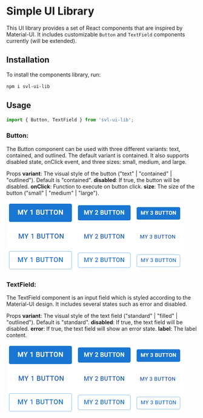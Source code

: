 # Simple UI Library

This UI library provides a set of React components that are inspired by Material-UI. 
It includes customizable `Button` and `TextField` components currently (will be extended).

## Installation

To install the components library, run:

```bash
npm i svl-ui-lib
```

## Usage

```js
import { Button, TextField } from 'svl-ui-lib';
```

### Button:

The Button component can be used with three different variants: text, contained, and outlined. The default variant is contained. It also supports disabled state, onClick event, and three sizes: small, medium, and large.

Props
**variant**: The visual style of the button ("text" | "contained" | "outlined"). Default is "contained".
**disabled**: If true, the button will be disabled.
**onClick**: Function to execute on button click.
**size**: The size of the button ("small" | "medium" | "large").

![Buttons](https://raw.githubusercontent.com/savelievamareena/custom-components-lib/master/assets/img_1.png)

### TextField:

The TextField component is an input field which is styled according to the Material-UI design. It includes several states such as error and disabled.

Props
**variant**: The visual style of the text field ("standard" | "filled" | "outlined"). Default is "standard".
**disabled**: If true, the text field will be disabled.
**error**: If true, the text field will show an error state.
**label**: The label content.

![TextField](https://raw.githubusercontent.com/savelievamareena/custom-components-lib/master/assets/img_1.png)
